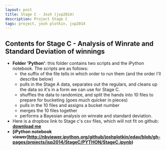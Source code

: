 ```yaml
---
layout: post
title: Stage C - Josh (jsp2014)
description: Project Stage C
tags: project, josh plotkin, jsp2014
---
```


## Contents for Stage C - Analysis of Winrate and Standard Deviation of winnings

* __Folder 'Python'__: this folder contains two scripts and the iPython notebook. The scripts are as follows:
	* the suffix of the file tells in which order to run them (and the order I'll describe below)
	* pulls in the Stage A data, separates out the regulars, and cleans up the data so it's in a form we can use for Stage C.
	* shuffles the data to randomize, and split the hands into 10 files to prepare for bucketing (goes much quicker in pieces)
	* pulls in the 10 files and assigns a bucket number
	* merges the 10 files together
	* performs a Bayesian analysis on winrate and standard deviation.
*  Here is a dropbox link to Stage c's csv files, which will not fit on github: __[download me](https://www.dropbox.com/sh/rywkbemje177yia/JFZcJ_N4bU)__
* __[iPython notebook viewer]http://nbviewer.ipython.org/github/joshplotkin/edav/blob/gh-pages/projects/jsp2014/StageC/PYTHON/StageC.ipynb)__